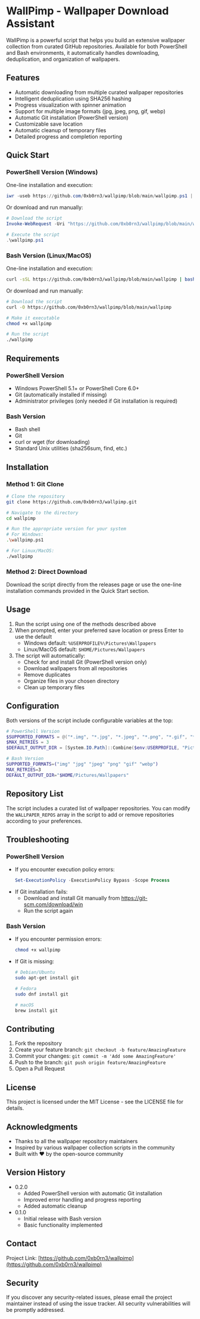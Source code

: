 # WallPimp - Wallpaper Download Assistant

WallPimp is a powerful script that helps you build an extensive wallpaper collection from curated GitHub repositories. Available for both PowerShell and Bash environments, it automatically handles downloading, deduplication, and organization of wallpapers.

## Features

- Automatic downloading from multiple curated wallpaper repositories
- Intelligent deduplication using SHA256 hashing
- Progress visualization with spinner animation
- Support for multiple image formats (jpg, jpeg, png, gif, webp)
- Automatic Git installation (PowerShell version)
- Customizable save location
- Automatic cleanup of temporary files
- Detailed progress and completion reporting

## Quick Start

### PowerShell Version (Windows)

One-line installation and execution:
```powershell
iwr -useb https://github.com/0xb0rn3/wallpimp/blob/main/wallpimp.ps1 | iex
```

Or download and run manually:
```powershell
# Download the script
Invoke-WebRequest -Uri "https://github.com/0xb0rn3/wallpimp/blob/main/wallpimp.ps1" -OutFile "wallpimp.ps1"

# Execute the script
.\wallpimp.ps1
```

### Bash Version (Linux/MacOS)

One-line installation and execution:
```bash
curl -sSL https://github.com/0xb0rn3/wallpimp/blob/main/wallpimp | bash
```

Or download and run manually:
```bash
# Download the script
curl -O https://github.com/0xb0rn3/wallpimp/blob/main/wallpimp

# Make it executable
chmod +x wallpimp

# Run the script
./wallpimp
```

## Requirements

### PowerShell Version
- Windows PowerShell 5.1+ or PowerShell Core 6.0+
- Git (automatically installed if missing)
- Administrator privileges (only needed if Git installation is required)

### Bash Version
- Bash shell
- Git
- curl or wget (for downloading)
- Standard Unix utilities (sha256sum, find, etc.)

## Installation

### Method 1: Git Clone
```bash
# Clone the repository
git clone https://github.com/0xb0rn3/wallpimp.git

# Navigate to the directory
cd wallpimp

# Run the appropriate version for your system
# For Windows:
.\wallpimp.ps1

# For Linux/MacOS:
./wallpimp
```

### Method 2: Direct Download
Download the script directly from the releases page or use the one-line installation commands provided in the Quick Start section.

## Usage

1. Run the script using one of the methods described above
2. When prompted, enter your preferred save location or press Enter to use the default
   - Windows default: `%USERPROFILE%\Pictures\Wallpapers`
   - Linux/MacOS default: `$HOME/Pictures/Wallpapers`
3. The script will automatically:
   - Check for and install Git (PowerShell version only)
   - Download wallpapers from all repositories
   - Remove duplicates
   - Organize files in your chosen directory
   - Clean up temporary files

## Configuration

Both versions of the script include configurable variables at the top:

```powershell
# PowerShell Version
$SUPPORTED_FORMATS = @("*.img", "*.jpg", "*.jpeg", "*.png", "*.gif", "*.webp")
$MAX_RETRIES = 3
$DEFAULT_OUTPUT_DIR = [System.IO.Path]::Combine($env:USERPROFILE, "Pictures", "Wallpapers")
```

```bash
# Bash Version
SUPPORTED_FORMATS=("img" "jpg" "jpeg" "png" "gif" "webp")
MAX_RETRIES=3
DEFAULT_OUTPUT_DIR="$HOME/Pictures/Wallpapers"
```

## Repository List

The script includes a curated list of wallpaper repositories. You can modify the `WALLPAPER_REPOS` array in the script to add or remove repositories according to your preferences.

## Troubleshooting

### PowerShell Version
- If you encounter execution policy errors:
  ```powershell
  Set-ExecutionPolicy -ExecutionPolicy Bypass -Scope Process
  ```
- If Git installation fails:
  - Download and install Git manually from https://git-scm.com/download/win
  - Run the script again

### Bash Version
- If you encounter permission errors:
  ```bash
  chmod +x wallpimp
  ```
- If Git is missing:
  ```bash
  # Debian/Ubuntu
  sudo apt-get install git

  # Fedora
  sudo dnf install git

  # macOS
  brew install git
  ```

## Contributing

1. Fork the repository
2. Create your feature branch: `git checkout -b feature/AmazingFeature`
3. Commit your changes: `git commit -m 'Add some AmazingFeature'`
4. Push to the branch: `git push origin feature/AmazingFeature`
5. Open a Pull Request

## License

This project is licensed under the MIT License - see the LICENSE file for details.

## Acknowledgments

- Thanks to all the wallpaper repository maintainers
- Inspired by various wallpaper collection scripts in the community
- Built with ❤️ by the open-source community

## Version History

- 0.2.0
  - Added PowerShell version with automatic Git installation
  - Improved error handling and progress reporting
  - Added automatic cleanup
- 0.1.0
  - Initial release with Bash version
  - Basic functionality implemented

## Contact

Project Link: [https://github.com/0xb0rn3/wallpimp](https://github.com/0xb0rn3/wallpimp)

## Security

If you discover any security-related issues, please email the project maintainer instead of using the issue tracker. All security vulnerabilities will be promptly addressed.

